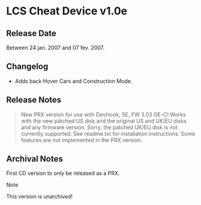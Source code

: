 # LCS Cheat Device v1.0e

## Release Date
Between 24 jan. 2007 and 07 fev. 2007.

## Changelog
 - Adds back Hover Cars and Construction Mode.
 
## Release Notes
> New PRX version for use with DevHook, SE, FW 3.03 OE-C!
> Works with the new patched US disk and the original US and UK/EU disks and any firmware version. Sorry, the patched UK/EU disk is not currently supported. See readme.txt for installation instructions. Some features are not implemented in the PRX version.
 
## Archival Notes
First CD version to only be released as a PRX.

> [!NOTE]
> This version is unarchived!